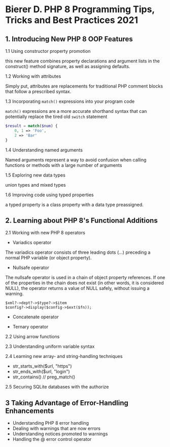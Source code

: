 Bierer D. PHP 8 Programming Tips, Tricks and Best Practices 2021
================================================================

## 1. Introducing New PHP 8 OOP Features

1.1 Using constructor property promotion
	
this new feature combines property declarations and argument lists in the construct() method signature, as well as assigning defaults.

1.2 Working with attributes

Simply put, attributes are replacements for traditional PHP comment blocks that follow a prescribed syntax. 

1.3 Incorporating `match()` expressions into your program code 

`match()` expressions are a more accurate shorthand syntax that can potentially replace the tired old `switch` statement

```php
$result = match($num) {
	0, 1 => 'Foo',
	2 => 'Bar'
}
```

1.4 Understanding named arguments

Named arguments represent a way to avoid confusion when calling functions or methods with a large number of arguments

1.5 Exploring new data types

union types and mixed types

1.6 Improving code using typed properties

a typed property is a class property with a data type preassigned. 

## 2. Learning about PHP 8's Functional Additions

2.1 Working with new PHP 8 operators

- Variadics operator

The variadics operator consists of three leading dots (...) preceding a normal PHP 
variable (or object property).

- Nullsafe operator

The nullsafe operator is used in a chain of object property references. If one of the 
properties in the chain does not exist (in other words, it is considered NULL), the operator 
returns a value of NULL safely, without issuing a warning.

	$xml?->dept?->$type?->$item
	$config?->display($config->$ext($fn));

- Concatenate operator

- Ternary operator

2.2 Using arrow functions

2.3 Understanding uniform variable syntax

2.4 Learning new array- and string-handling techniques

- str_starts_with($url, "https")
- str_ends_with($url, "login")
- str_contains() // preg_match()

2.5 Securing SQLite databases with the authorize

## 3 Taking Advantage of Error-Handling Enhancements

- Understanding PHP 8 error handling
- Dealing with warnings that are now errors
- Understanding notices promoted to warnings
- Handling the @ error control operator